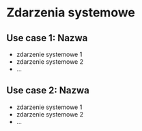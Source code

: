Zdarzenia systemowe
===================

Use case 1: Nazwa
-----------------

  - zdarzenie systemowe 1
  - zdarzenie systemowe 2
  - ...

Use case 2: Nazwa
-----------------

  - zdarzenie systemowe 1
  - zdarzenie systemowe 2
  - ...
